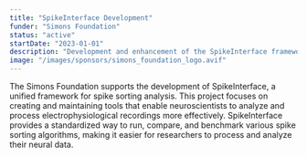 ```yaml
---
title: "SpikeInterface Development"
funder: "Simons Foundation"
status: "active"
startDate: "2023-01-01"
description: "Development and enhancement of the SpikeInterface framework for spike sorting"
image: "/images/sponsors/simons_foundation_logo.avif"
---
```


The Simons Foundation supports the development of SpikeInterface, a unified framework for spike sorting analysis. This project focuses on creating and maintaining tools that enable neuroscientists to analyze and process electrophysiological recordings more effectively. SpikeInterface provides a standardized way to run, compare, and benchmark various spike sorting algorithms, making it easier for researchers to process and analyze their neural data.

